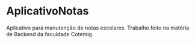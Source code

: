 # AplicativoNotas
Aplicativo para manutenção de notas escolares. Trabalho feito na matéria de Backend da 
faculdade Cotemig.
